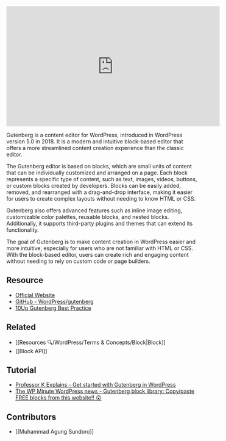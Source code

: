 <iframe width="560" height="315" src="https://www.youtube.com/embed/te7aHH7trts" title="YouTube video player" frameborder="0" allow="accelerometer; autoplay; clipboard-write; encrypted-media; gyroscope; picture-in-picture; web-share" allowfullscreen></iframe>

Gutenberg is a content editor for WordPress, introduced in WordPress version 5.0 in 2018. It is a modern and intuitive block-based editor that offers a more streamlined content creation experience than the classic editor.

The Gutenberg editor is based on blocks, which are small units of content that can be individually customized and arranged on a page. Each block represents a specific type of content, such as text, images, videos, buttons, or custom blocks created by developers. Blocks can be easily added, removed, and rearranged with a drag-and-drop interface, making it easier for users to create complex layouts without needing to know HTML or CSS.

Gutenberg also offers advanced features such as inline image editing, customizable color palettes, reusable blocks, and nested blocks. Additionally, it supports third-party plugins and themes that can extend its functionality.

The goal of Gutenberg is to make content creation in WordPress easier and more intuitive, especially for users who are not familiar with HTML or CSS. With the block-based editor, users can create rich and engaging content without needing to rely on custom code or page builders.

## Resource
- [Official Website](https://wordpress.org/gutenberg/)
- [GitHub - WordPress/gutenberg](https://github.com/WordPress/gutenberg)
- [10Up Gutenberg Best Practice](https://gutenberg.10up.com/)

## Related
- [[Resources 🔍/WordPress/Terms & Concepts/Block|Block]]
- [[Block API]]

## Tutorial
- [Professor K Explains - Get started with Gutenberg in WordPress](https://www.youtube.com/playlist?list=PLFYdvD6EeUNk0te8meyMNmjfjupd-o8yS)
- [The WP Minute WordPress news - Gutenberg block library: Copy/paste FREE blocks from this website!! 😲](https://www.youtube.com/watch?v=wrHHNUbznK4&list=WL)

## Contributors
- [[Muhammad Agung Sundoro]]
